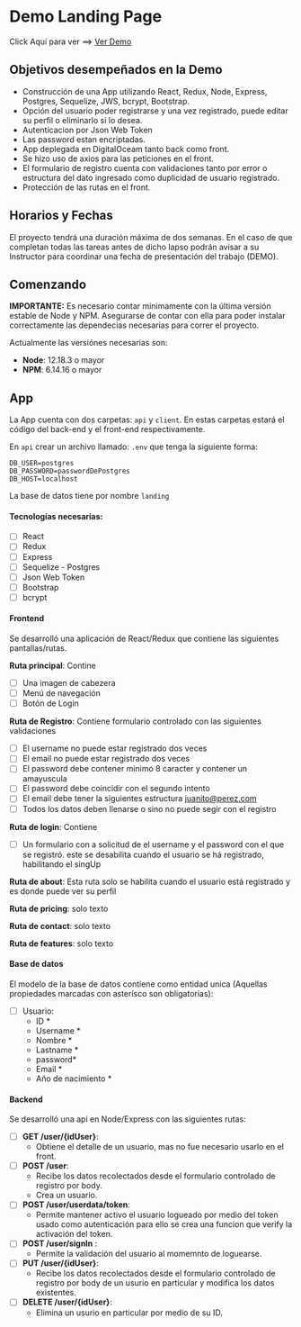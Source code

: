 
# Demo Landing Page

 Click Aquí para ver ==> <a href="http://104.236.67.205/"> Ver Demo</a>



## Objetivos desempeñados en la Demo

- Construcción de una App utilizando React, Redux, Node, Express, Postgres, Sequelize, JWS, bcrypt, Bootstrap.
- Opción del usuario poder registrarse y una vez registrado, puede editar su perfil o eliminarlo si lo desea.
- Autenticacion por Json Web Token
- Las password estan encriptadas.
- App deplegada en DigitalOceam tanto back como front.
- Se hizo uso de axios para las peticiones en el front.
- El formulario de registro cuenta con validaciones tanto por error o estructura del dato ingresado como duplicidad de usuario registrado.
- Protección de las rutas en el front.


## Horarios y Fechas

El proyecto tendrá una duración máxima de dos semanas. En el caso de que completan todas las tareas antes de dicho lapso podrán avisar a su Instructor para coordinar una fecha de presentación del trabajo (DEMO).

## Comenzando

__IMPORTANTE:__ Es necesario contar minimamente con la última versión estable de Node y NPM. Asegurarse de contar con ella para poder instalar correctamente las dependecias necesarias para correr el proyecto.

Actualmente las versiónes necesarias son:

 * __Node__: 12.18.3 o mayor
 * __NPM__: 6.14.16 o mayor


## App

La App cuenta con dos carpetas: `api` y `client`. En estas carpetas estará el código del back-end y el front-end respectivamente.

En `api` crear un archivo llamado: `.env` que tenga la siguiente forma:

```
DB_USER=postgres
DB_PASSWORD=passwordDePostgres
DB_HOST=localhost
```

La base de datos tiene por nombre `landing`


#### Tecnologías necesarias:
- [ ] React
- [ ] Redux
- [ ] Express
- [ ] Sequelize - Postgres
- [ ] Json Web Token
- [ ] Bootstrap
- [ ] bcrypt

#### Frontend

Se  desarrolló una aplicación de React/Redux que contiene las siguientes pantallas/rutas.


__Ruta principal__: Contine
- [ ] Una imagen de cabezera
- [ ] Menú de navegación
- [ ] Botón de Login

__Ruta de Registro__: Contiene formulario controlado con las siguientes validaciones
- [ ]  El username no puede estar registrado dos veces
- [ ] El email no puede estar registrado dos veces
- [ ] El password debe contener minimo 8 caracter y contener un amayuscula
- [ ] El password debe coincidir con el segundo intento
- [ ] El email debe tener la siguientes estructura juanito@perez.com
- [ ] Todos los datos deben llenarse o sino no puede segir con el registro

__Ruta de login__: Contiene 
- [ ] Un formulario con a solicitud de el username y el password con el que se registró. este se desabilita cuando el usuario se há registrado, habilitando el singUp

__Ruta de about__: Esta ruta solo se habilita cuando el usuario está registrado y es donde puede ver su perfil 

__Ruta de pricing__: solo texto

__Ruta de contact__: solo texto

__Ruta de features__: solo texto


#### Base de datos

El modelo de la base de datos contiene como entidad unica (Aquellas propiedades marcadas con asterísco son obligatorias):

- [ ] Usuario:
  - ID  *
  - Username *
  - Nombre *
  - Lastname *
  - password*
  - Email *
  - Año de nacimiento *



#### Backend

Se desarrolló una api en Node/Express con las siguientes rutas:




- [ ] __GET /user/{idUser}__:
  - Obtiene el detalle de un usuario, mas no fue necesario usarlo en el front.
- [ ] __POST /user__:
  - Recibe los datos recolectados desde el formulario controlado de registro por body.
  - Crea un usuario.
- [ ] __POST /user/userdata/token__:
  - Permite mantener activo el usuario logueado por medio del token usado como autenticación para ello se crea una funcion que verify la activación del token.
- [ ] __POST /user/signIn__ : 
  - Permite la validación del usuario al momemnto de loguearse.
- [ ] __PUT /user/{idUser}__:
  - Recibe los datos recolectados desde el formulario controlado de registro por body de un usurio en particular y modifica los datos existentes.
- [ ] __DELETE /user/{idUser}__:
  - Elimina un usurio en particular por medio de su ID.
  
